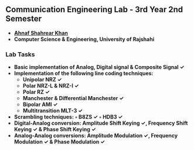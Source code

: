 ## Communication Engineering Lab - 3rd Year 2nd Semester
- **[Ahnaf Shahrear Khan](https://github.com/ahnafshahrear)**
- **Computer Science & Engineering, University of Rajshahi**

### Lab Tasks
- **Basic implementation of Analog, Digital signal & Composite Signal ✓**
- **Implementation of the following line coding techniques:** 
	- **Unipolar NRZ ✓**
	- **Polar NRZ-L & NRZ-I ✓**
	- **Polar RZ ✓**
	- **Manchester & Differential Manchester ✓**
	- **Bipolar AMI ✓**
	- **Multitransition MLT-3 ✓**
- **Scrambling techniques: ◦ B8ZS ✓ ◦ HDB3 ✓**
- **Digital-Analog conversion: Amplitude Shift Keying ✓, Frequency Shift Keying ✓ & Phase Shift Keying ✓**
- **Analog-Analog conversions: Amplitude Modulation ✓, Frequency Modulation ✓ & Phase Modulation ✓**